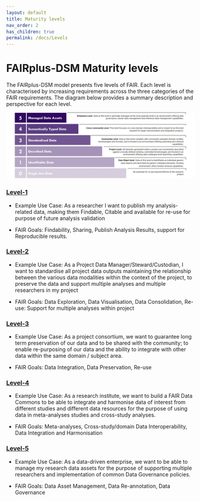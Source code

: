 ```yaml
---
layout: default
title: Maturity levels
nav_order: 2
has_children: true
permalink: /docs/Levels
---
```


# FAIRplus-DSM Maturity levels

The FAIRplus-DSM model presents five levels of FAIR. Each level is characterised by increasing requirements across the three categories of the FAIR requirements. The diagram below provides a summary description and perspective for each level.   

![Levels](../../assets/images/overview/levels_definition.JPG)

### [Level-1](Level1.md)

- Example Use Case: As a researcher I want to publish my analysis-related data, making them Findable, Citable and available for re-use for purpose of future analysis validation

- FAIR Goals: Findability, Sharing, Publish Analysis Results, support for Reproducible results.

### [Level-2](Level2.md)
- Example Use Case: As a Project Data Manager/Steward/Custodian, I want to standardise all project data outputs maintaining the relationship between the various data modalities within the context of the project, to preserve the data and support multiple analyses and multiple researchers in my project

- FAIR Goals: Data Exploration, Data Visualisation, Data Consolidation, Re-use: Support for multiple analyses within project


### [Level-3](Level3.md)
- Example Use Case: As a project consortium, we want to guarantee long term preservation of our data and to be shared with the community; to enable re-purposing of our data and the ability to integrate with other data within the same domain / subject area. 

- FAIR Goals: Data Integration, Data Preservation, Re-use

### [Level-4](Level4.md)
- Example Use Case: As a research institute, we want to build a FAIR Data Commons to be able to integrate and harmonise data of interest from different studies and different data resources for the purpose of using data in meta-analyses studies and cross-study analyses. 

- FAIR Goals: Meta-analyses, Cross-study/domain Data Interoperability, Data Integration and Harmonisation

### [Level-5](Level5.md) 
- Example Use Case: As a data-driven enterprise, we want to be able to manage my research data assets for the purpose of supporting multiple researchers and implementation of common Data Governance policies.

- FAIR Goals: Data Asset Management, Data Re-annotation, Data Governance

